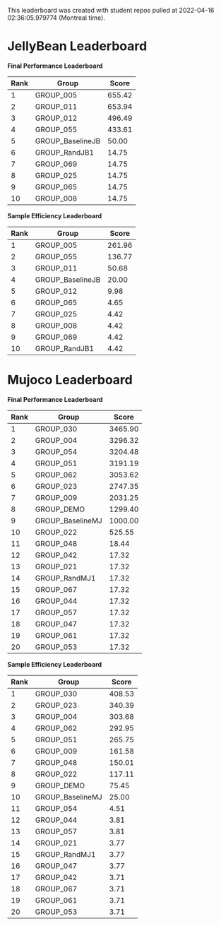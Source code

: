 This leaderboard was created with student repos pulled at 2022-04-16 02:36:05.979774 (Montreal time).


# JellyBean Leaderboard

**Final Performance Leaderboard**

|Rank      |Group     |Score     |
|----------|----------|----------|
|1      |GROUP_005     |655.42     |
|2      |GROUP_011     |653.94     |
|3      |GROUP_012     |496.49     |
|4      |GROUP_055     |433.61     |
|5      |GROUP_BaselineJB     |50.00     |
|6      |GROUP_RandJB1     |14.75     |
|7      |GROUP_069     |14.75     |
|8      |GROUP_025     |14.75     |
|9      |GROUP_065     |14.75     |
|10      |GROUP_008     |14.75     |


**Sample Efficiency Leaderboard**

|Rank      |Group     |Score     |
|----------|----------|----------|
|1      |GROUP_005     |261.96     |
|2      |GROUP_055     |136.77     |
|3      |GROUP_011     |50.68     |
|4      |GROUP_BaselineJB     |20.00     |
|5      |GROUP_012     |9.98     |
|6      |GROUP_065     |4.65     |
|7      |GROUP_025     |4.42     |
|8      |GROUP_008     |4.42     |
|9      |GROUP_069     |4.42     |
|10      |GROUP_RandJB1     |4.42     |


# Mujoco Leaderboard

**Final Performance Leaderboard**

|Rank      |Group     |Score     |
|----------|----------|----------|
|1      |GROUP_030     |3465.90     |
|2      |GROUP_004     |3296.32     |
|3      |GROUP_054     |3204.48     |
|4      |GROUP_051     |3191.19     |
|5      |GROUP_062     |3053.62     |
|6      |GROUP_023     |2747.35     |
|7      |GROUP_009     |2031.25     |
|8      |GROUP_DEMO     |1299.40     |
|9      |GROUP_BaselineMJ     |1000.00     |
|10      |GROUP_022     |525.55     |
|11      |GROUP_048     |18.44     |
|12      |GROUP_042     |17.32     |
|13      |GROUP_021     |17.32     |
|14      |GROUP_RandMJ1     |17.32     |
|15      |GROUP_067     |17.32     |
|16      |GROUP_044     |17.32     |
|17      |GROUP_057     |17.32     |
|18      |GROUP_047     |17.32     |
|19      |GROUP_061     |17.32     |
|20      |GROUP_053     |17.32     |


**Sample Efficiency Leaderboard**

|Rank      |Group     |Score     |
|----------|----------|----------|
|1      |GROUP_030     |408.53     |
|2      |GROUP_023     |340.39     |
|3      |GROUP_004     |303.68     |
|4      |GROUP_062     |292.95     |
|5      |GROUP_051     |265.75     |
|6      |GROUP_009     |161.58     |
|7      |GROUP_048     |150.01     |
|8      |GROUP_022     |117.11     |
|9      |GROUP_DEMO     |75.45     |
|10      |GROUP_BaselineMJ     |25.00     |
|11      |GROUP_054     |4.51     |
|12      |GROUP_044     |3.81     |
|13      |GROUP_057     |3.81     |
|14      |GROUP_021     |3.77     |
|15      |GROUP_RandMJ1     |3.77     |
|16      |GROUP_047     |3.77     |
|17      |GROUP_042     |3.71     |
|18      |GROUP_067     |3.71     |
|19      |GROUP_061     |3.71     |
|20      |GROUP_053     |3.71     |


